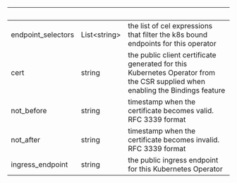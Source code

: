 <!-- Code generated for API Clients. DO NOT EDIT. -->

| &nbsp; | &nbsp; | &nbsp; |
|---|---|---|
| endpoint_selectors | List&lt;string&gt; | the list of cel expressions that filter the k8s bound endpoints for this operator |
| cert | string | the public client certificate generated for this Kubernetes Operator from the CSR supplied when enabling the Bindings feature |
| not_before | string | timestamp when the certificate becomes valid. RFC 3339 format |
| not_after | string | timestamp when the certificate becomes invalid. RFC 3339 format |
| ingress_endpoint | string | the public ingress endpoint for this Kubernetes Operator |